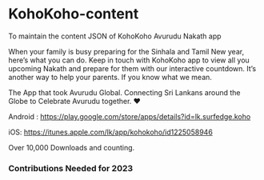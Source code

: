 # KohoKoho-content
To maintain the content JSON of KohoKoho Avurudu Nakath app


When your family is busy preparing for the Sinhala and Tamil New year, here’s what you can do. Keep in touch with KohoKoho app to view all you upcoming Nakath and prepare for them with our interactive countdown.
It’s another way to help your parents. If you know what we mean.

The App that took Avurudu Global.
Connecting Sri Lankans around the Globe to Celebrate Avurudu together. ❤

Android :
https://play.google.com/store/apps/details?id=lk.surfedge.koho

iOS:
https://itunes.apple.com/lk/app/kohokoho/id1225058946

Over 10,000 Downloads and counting.

### Contributions Needed for 2023

